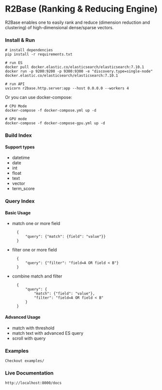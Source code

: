# R2Base (Ranking & Reducing Engine)
R2Base enables one to easily rank and reduce (dimension reduction and clustering) of high-dimensional dense/sparse vectors.


### Install & Run
    # install dependencies
    pip install -r requirements.txt
    
    # run ES
    docker pull docker.elastic.co/elasticsearch/elasticsearch:7.10.1
    docker run -p 9200:9200 -p 9300:9300 -e "discovery.type=single-node" docker.elastic.co/elasticsearch/elasticsearch:7.10.1
    
    # run API
    uvicorn r2base.http.server:app --host 0.0.0.0 --workers 4
   
Or you can use docker-compose:
    
    # CPU Mode
    docker-compose -f docker-compose.yml up -d
    
    # GPU mode
    docker-compose -f docker-compose-gpu.yml up -d

### Build Index
#### Support types
- datetime
- date
- int
- float
- text
- vector
- term_score


### Query Index
#### Basic Usage
- match one or more field

        {
            "query": {"match": {field": "value"}}
        }
- filter one or more field

        {
            "query": {"filter": "field=A OR field < B"}
        }
- combine match and filter

        {
            "query": {
                "match": {"field": "value"},
                "filter": "field=A OR field < B"
            }
        }

#### Advanced Usage

- match with threshold
- match text with advanced ES query
- scroll with query

### Examples
    Checkout examples/
    
### Live Documentation
    http://localhost:8000/docs

    
 

